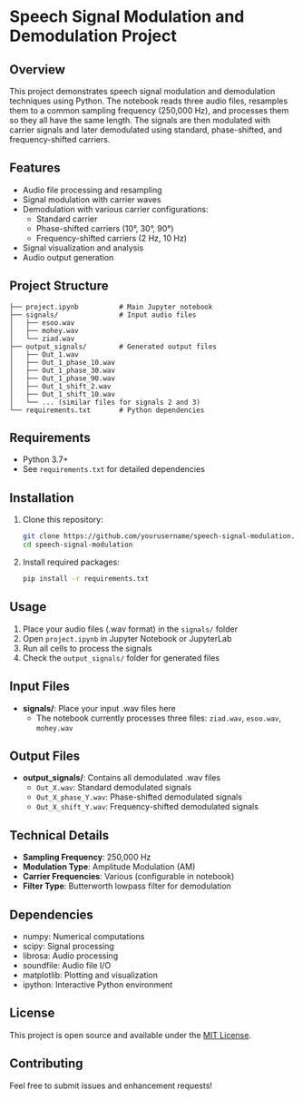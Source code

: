 # Speech Signal Modulation and Demodulation Project

## Overview
This project demonstrates speech signal modulation and demodulation techniques using Python. The notebook reads three audio files, resamples them to a common sampling frequency (250,000 Hz), and processes them so they all have the same length. The signals are then modulated with carrier signals and later demodulated using standard, phase-shifted, and frequency-shifted carriers.

## Features
- Audio file processing and resampling
- Signal modulation with carrier waves
- Demodulation with various carrier configurations:
  - Standard carrier
  - Phase-shifted carriers (10°, 30°, 90°)
  - Frequency-shifted carriers (2 Hz, 10 Hz)
- Signal visualization and analysis
- Audio output generation

## Project Structure
```
├── project.ipynb          # Main Jupyter notebook
├── signals/               # Input audio files
│   ├── esoo.wav
│   ├── mohey.wav
│   └── ziad.wav
├── output_signals/        # Generated output files
│   ├── Out_1.wav
│   ├── Out_1_phase_10.wav
│   ├── Out_1_phase_30.wav
│   ├── Out_1_phase_90.wav
│   ├── Out_1_shift_2.wav
│   ├── Out_1_shift_10.wav
│   └── ... (similar files for signals 2 and 3)
└── requirements.txt       # Python dependencies
```

## Requirements
- Python 3.7+
- See `requirements.txt` for detailed dependencies

## Installation
1. Clone this repository:
   ```bash
   git clone https://github.com/yourusername/speech-signal-modulation.git
   cd speech-signal-modulation
   ```

2. Install required packages:
   ```bash
   pip install -r requirements.txt
   ```

## Usage
1. Place your audio files (.wav format) in the `signals/` folder
2. Open `project.ipynb` in Jupyter Notebook or JupyterLab
3. Run all cells to process the signals
4. Check the `output_signals/` folder for generated files

## Input Files
- **signals/**: Place your input .wav files here
  - The notebook currently processes three files: `ziad.wav`, `esoo.wav`, `mohey.wav`

## Output Files
- **output_signals/**: Contains all demodulated .wav files
  - `Out_X.wav`: Standard demodulated signals
  - `Out_X_phase_Y.wav`: Phase-shifted demodulated signals
  - `Out_X_shift_Y.wav`: Frequency-shifted demodulated signals

## Technical Details
- **Sampling Frequency**: 250,000 Hz
- **Modulation Type**: Amplitude Modulation (AM)
- **Carrier Frequencies**: Various (configurable in notebook)
- **Filter Type**: Butterworth lowpass filter for demodulation

## Dependencies
- numpy: Numerical computations
- scipy: Signal processing
- librosa: Audio processing
- soundfile: Audio file I/O
- matplotlib: Plotting and visualization
- ipython: Interactive Python environment

## License
This project is open source and available under the [MIT License](LICENSE).

## Contributing
Feel free to submit issues and enhancement requests!
